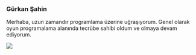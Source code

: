 ### Gürkan Şahin
Merhaba, uzun zamandır programlama üzerine uğraşıyorum. Genel olarak oyun programalama alanında tecrübe sahibi oldum ve olmaya devam ediyorum.

![](https://komarev.com/ghpvc/?username=lilAmper)
